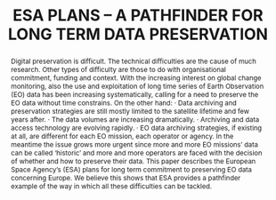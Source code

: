 ---
abstract: 'Digital preservation is difficult. The technical difficulties

  are the cause of much research. Other types of difficulty are

  those to do with organisational commitment, funding and

  context.

  With the increasing interest on global change monitoring,

  also the use and exploitation of long time series of Earth

  Observation (EO) data has been increasing systematically,

  calling for a need to preserve the EO data without time

  constrains.

  On the other hand:

  · Data archiving and preservation strategies are still

  mostly limited to the satellite lifetime and few years

  after.

  · The data volumes are increasing dramatically.

  · Archiving and data access technology are evolving

  rapidly.

  · EO data archiving strategies, if existing at all, are

  different for each EO mission, each operator or

  agency.

  In the meantime the issue grows more urgent since more

  and more EO missions’ data can be called ‘historic’ and more

  and more operators are faced with the decision of whether

  and how to preserve their data.

  This paper describes the European Space Agency’s (ESA)

  plans for long term commitment to preserving EO data

  concerning Europe. We believe this shows that ESA provides

  a pathfinder example of the way in which all these difficulties

  can be tackled.'
creators:
- Vincenzo Beruti
- David Giaretta
- Esther Conway
- M.Eugenia Forcada
- Mirko Albani
date: null
document_url: https://services.phaidra.univie.ac.at/api/object/o:185334/download
grand_parent: iPRES
institutions: []
keywords: []
landing_page_url: https://phaidra.univie.ac.at/o:185334
language: eng
layout: publication
license: GPLv3
notes_url: null
parent: iPRES 2010
publication_type: paper
size: 1214406
slides_url: null
source_name: iPRES
stream_url: null
title: ESA PLANS – A PATHFINDER FOR LONG TERM  DATA PRESERVATION
year: 2010
---
